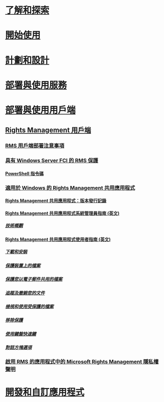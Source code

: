 # [了解和探索](/rights-management/understand-explore/azure-rights-management)
# [開始使用](/rights-management/get-started/requirements-azure-rms)
# [計劃和設計](/rights-management/plan-design/deployment-roadmap)
# [部署與使用服務](/rights-management/deploy-use/activate-service)
# [部署與使用用戶端](use-client.md)
## [Rights Management 用戶端](use-client.md)
### [RMS 用戶端部署注意事項](client-deployment-notes.md)
### [具有 Windows Server FCI 的 RMS 保護](configure-fci.md)
#### [PowerShell 指令碼](fci-script.md)
### [適用於 Windows 的 Rights Management 共用應用程式](sharing-app-windows.md)
#### [Rights Management 共用應用程式：版本發行記錄](sharing-app-version-release-history.md)
#### [Rights Management 共用應用程式系統管理員指南 (英文)](sharing-app-admin-guide.md)
##### [技術概觀](sharing-app-admin-guide-technical.md)
#### [Rights Management 共用應用程式使用者指南 (英文)](sharing-app-user-guide.md)
##### [下載和安裝](install-sharing-app.md)
##### [保護裝置上的檔案](sharing-app-protect-in-place.md)
##### [保護您以電子郵件共用的檔案](sharing-app-protect-by-email.md)
##### [追蹤及撤銷您的文件](sharing-app-track-revoke.md)
##### [檢視和使用受保護的檔案](sharing-app-view-use-files.md)
##### [移除保護](sharing-app-remove-protection.md)
##### [使用鍵盤快速鍵](sharing-app-keyboard-shortcuts.md)
##### [對話方塊選項](sharing-app-dialog-box.md)
### [啟用 RMS 的應用程式中的 Microsoft Rights Management 隱私權聲明](privacy-statement-rms-enlightened-applications.md)
# [開發和自訂應用程式](/rights-management/develop/developers-guide)


<!--HONumber=Jun16_HO4-->


